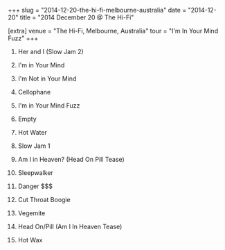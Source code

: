 +++
slug = "2014-12-20-the-hi-fi-melbourne-australia"
date = "2014-12-20"
title = "2014 December 20 @ The Hi-Fi"

[extra]
venue = "The Hi-Fi, Melbourne, Australia"
tour = "I'm In Your Mind Fuzz"
+++


 1. Her and I (Slow Jam 2)

 2. I'm in Your Mind

 3. I'm Not in Your Mind

 4. Cellophane

 5. I'm in Your Mind Fuzz

 6. Empty

 7. Hot Water

 8. Slow Jam 1

 9. Am I in Heaven?
    (Head On Pill Tease)

10. Sleepwalker

11. Danger $$$

12. Cut Throat Boogie

13. Vegemite

14. Head On/Pill
    (Am I In Heaven Tease)

15. Hot Wax


